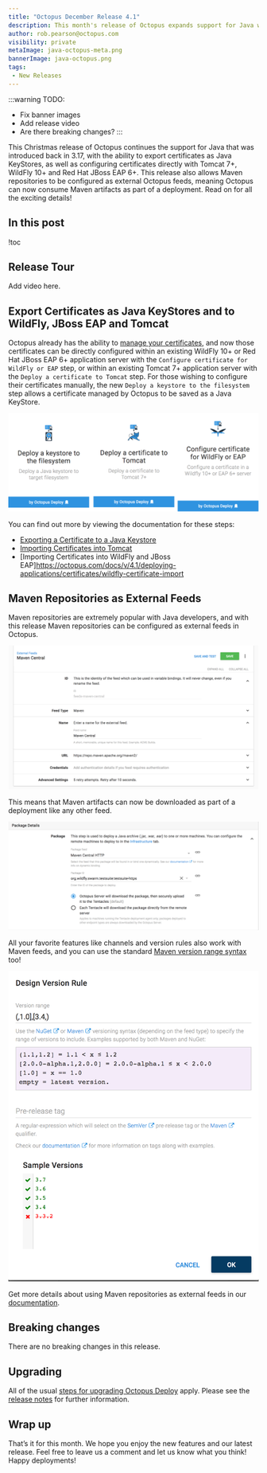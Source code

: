 ```yaml
---
title: "Octopus December Release 4.1"
description: This month's release of Octopus expands support for Java with Maven feeds and certificate deployments to WildFly and Tomcat.
author: rob.pearson@octopus.com
visibility: private
metaImage: java-octopus-meta.png
bannerImage: java-octopus.png
tags:
 - New Releases
---
```


:::warning
TODO:

* Fix banner images
* Add release video
* Are there breaking changes?
:::

This Christmas release of Octopus continues the support for Java that was introduced back in 3.17, with the ability to export certificates as Java KeyStores, as well as configuring certificates directly with Tomcat 7+, WildFly 10+ and Red Hat JBoss EAP 6+. This release also allows Maven repositories to be configured as external Octopus feeds, meaning Octopus can now consume Maven artifacts as part of a deployment. Read on for all the exciting details!

## In this post

!toc

## Release Tour

Add video here.

## Export Certificates as Java KeyStores and to WildFly, JBoss EAP and Tomcat

Octopus already has the ability to [manage your certificates](https://octopus.com/docs/deploying-applications/certificates), and now those certificates can be directly configured within an existing WildFly 10+ or Red Hat JBoss EAP 6+ application server with the `Configure certificate for WildFly or EAP` step, or within an existing Tomcat 7+ application server with the `Deploy a certificate to Tomcat` step. For those wishing to configure their certificates manually, the new `Deploy a keystore to the filesystem` step allows a certificate managed by Octopus to be saved as a Java KeyStore.

![New Java Steps](java-steps.png "width=500")

You can find out more by viewing the documentation for these steps:

* [Exporting a Certificate to a Java Keystore](https://octopus.com/docs/v/4.1/deploying-applications/certificates/java-keystore-export)
* [Importing Certificates into Tomcat](https://octopus.com/docs/v/4.1/deploying-applications/certificates/tomcat-certificate-import)
* [Importing Certificates into WildFly and JBoss EAP]https://octopus.com/docs/v/4.1/deploying-applications/certificates/wildfly-certificate-import

## Maven Repositories as External Feeds

Maven repositories are extremely popular with Java developers, and with this release Maven repositories can be configured as external feeds in Octopus.

![Maven Feed](maven-feed.png "width=500")

This means that Maven artifacts can now be downloaded as part of a deployment like any other feed.

![Maven Artifact](maven-artifacts.png "width=500")

All your favorite features like channels and version rules also work with Maven feeds, and you can use the standard [Maven version range syntax](https://g.octopushq.com/MavenVersioning) too!

![Maven version ranges](maven-version-ranges.png "width=500")

Get more details about using Maven repositories as external feeds in our [documentation](https://octopus.com/docs/v/4.1/deploying-applications/maven-feeds).

## Breaking changes

There are no breaking changes in this release.

## Upgrading

All of the usual [steps for upgrading Octopus Deploy](https://octopus.com/docs/administration/upgrading) apply. Please see the [release notes](https://octopus.com/downloads/compare?to=4.1.0) for further information.

## Wrap up

That’s it for this month. We hope you enjoy the new features and our latest release. Feel free to leave us a comment and let us know what you think! Happy deployments!
